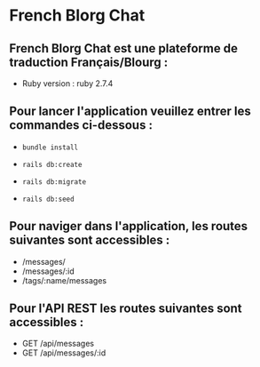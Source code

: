 # French Blorg Chat

## French Blorg Chat est une plateforme de traduction Français/Blourg :

* Ruby version : ruby 2.7.4

## Pour lancer l'application veuillez entrer les commandes ci-dessous :

- ```bundle install```

- ```rails db:create```

- ```rails db:migrate```

- ```rails db:seed```

## Pour naviger dans l'application, les routes suivantes sont accessibles :

- /messages/
- /messages/:id
- /tags/:name/messages

## Pour l'API REST les routes suivantes sont accessibles :

- GET /api/messages
- GET /api/messages/:id
